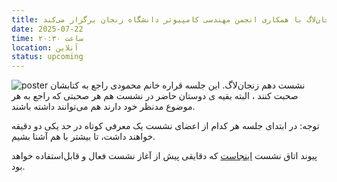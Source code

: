 ```yaml
---
title: زنجان‌لاگ با همکاری انجمن مهندسی کامپیوتر دانشگاه زنجان برگزار می‌کند
date: 2025-07-22
time: ساعت ۲۰:۳۰
location: آنلاین
status: upcoming
---
```



![poster](session10_poster.jpg)
نشست دهم زنجان‌لاگ.
این جلسه قراره خانم محمودی راجع به کتابشان صحبت کنند ، البته بقیه ی دوستان حاضر در نشست هم هر صحبتی که راجع به هر موضوع مدنظر خود دارند هم می‌توانند داشته باشند.

توجه: در ابتدای جلسه هر کدام از اعضای نشست یک معرفی کوتاه در حد یکی دو دقیقه خواهند داشت‌، تا بیشتر با هم آشنا بشیم.



پیوند اتاق نشست [اینجاست](https://engage.shatel.com/b/zt6-ssu-ara-tzl) که دقایقی پیش از آغاز نشست فعال و قابل‌استفاده خواهد بود.
